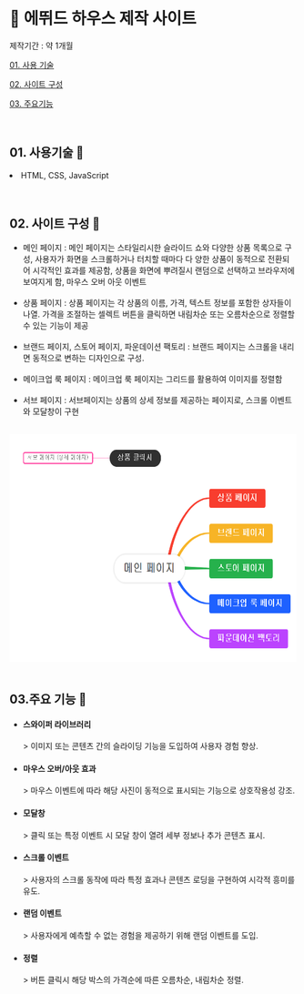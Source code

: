 <h1>💜 에뛰드 하우스 제작 사이트</h1>
<p>제작기간 : 약 1개월</p>
<p>
  <a href="#01">01. 사용 기술</a>
</p>
<p>
   <a href="#02">02. 사이트 구성</a>
</p>
<p>
  <a href="#03">03. 주요기능</a>
</p>
<br />
<div>
  <h2 id="01">01. 사용기술 🙂</h2>
  <li>HTML, CSS, JavaScript</p> 
</div>
<br />
<div >
  <h2 id="02">02. 사이트 구성 🙂</h2>
  <ul>
    <li>
      메인 페이지 : 메인 페이지는 스타일리시한 슬라이드 쇼와 다양한 상품 목록으로 구성, 사용자가 화면을 스크롤하거나 터치할 때마다 다
      양한 상품이 동적으로 전환되어 시각적인 효과를 제공함, 상품을 화면에 뿌려질시 랜덤으로 선택하고 브라우저에 보여지게 함, 마우스
      오버 아웃 이벤트
    </li>
    <br/>
    <li>
      상품 페이지 : 상품 페이지는 각 상품의 이름, 가격, 텍스트 정보를 포함한 상자들이 나열. 가격을 조절하는 셀렉트 버튼을 클릭하면 내림차순 또는 오름차순으로 정렬할 수 있는 기능이 제공
    </li>
    <br/>
    <li>
      브랜드 페이지, 스토어 페이지, 파운데이션 팩토리 : 브랜드 페이지는 스크롤을 내리면 동적으로 변하는 디자인으로 구성.
    </li>
    <br/>
    <li>
      메이크업 룩 페이지 : 메이크업 룩 페이지는 그리드를 활용하여 이미지를 정렬함
    </li>
    <br/>
    <li>
      서브 페이지 : 서브페이지는 상품의 상세 정보를 제공하는 페이지로, 스크롤 이벤트와 모달창이 구현
    </li>
  </ul>
  <br />
  <img style="width : 650px; height : 400px" src ="https://raw.githubusercontent.com/ogreencakeo/Etude-Project/main/etude/page.png" />
  <br />
</div>
<br />
<div>
  <h2 id="03">03.주요 기능 🙂</h2>
  <ul>
    <li>
      <h4>스와이퍼 라이브러리</h4>
      > 이미지 또는 콘텐츠 간의 슬라이딩 기능을 도입하여 사용자 경험 향상.
    </li>
    <li>
      <h4>마우스 오버/아웃 효과</h4>
      > 마우스 이벤트에 따라 해당 사진이 동적으로 표시되는 기능으로 상호작용성 강조.
    </li>
    <li>
      <h4>모달창</h4>
      > 클릭 또는 특정 이벤트 시 모달 창이 열려 세부 정보나 추가 콘텐츠 표시.
    </li>
    <li>
      <h4>스크롤 이벤트</h4>
      > 사용자의 스크롤 동작에 따라 특정 효과나 콘텐츠 로딩을 구현하여 시각적 흥미를 유도.
    </li>
    <li>
      <h4>랜덤 이벤트</h4>
      > 사용자에게 예측할 수 없는 경험을 제공하기 위해 랜덤 이벤트를 도입.
    </li>
    <li>
      <h4>정렬</h4>
      >  버튼 클릭시 해당 박스의 가격순에 따른 오름차순, 내림차순 정렬.
    </li>
  </ul>
  
</div>
